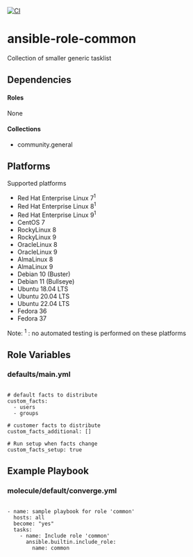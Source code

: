 [![CI](https://github.com/de-it-krachten/ansible-role-common/workflows/CI/badge.svg?event=push)](https://github.com/de-it-krachten/ansible-role-common/actions?query=workflow%3ACI)


# ansible-role-common

Collection of smaller generic tasklist


## Dependencies

#### Roles
None

#### Collections
- community.general

## Platforms

Supported platforms

- Red Hat Enterprise Linux 7<sup>1</sup>
- Red Hat Enterprise Linux 8<sup>1</sup>
- Red Hat Enterprise Linux 9<sup>1</sup>
- CentOS 7
- RockyLinux 8
- RockyLinux 9
- OracleLinux 8
- OracleLinux 9
- AlmaLinux 8
- AlmaLinux 9
- Debian 10 (Buster)
- Debian 11 (Bullseye)
- Ubuntu 18.04 LTS
- Ubuntu 20.04 LTS
- Ubuntu 22.04 LTS
- Fedora 36
- Fedora 37

Note:
<sup>1</sup> : no automated testing is performed on these platforms

## Role Variables
### defaults/main.yml
<pre><code>
# default facts to distribute
custom_facts:
  - users
  - groups

# customer facts to distribute
custom_facts_additional: []

# Run setup when facts change
custom_facts_setup: true
</pre></code>




## Example Playbook
### molecule/default/converge.yml
<pre><code>
- name: sample playbook for role 'common'
  hosts: all
  become: "yes"
  tasks:
    - name: Include role 'common'
      ansible.builtin.include_role:
        name: common
</pre></code>

